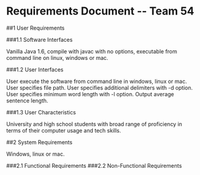 # **Requirements Document -- Team 54**

##1 User Requirements

###1.1 Software Interfaces

Vanilla Java 1.6, compile with javac with no options, executable from command line on linux, windows or mac.

###1.2 User Interfaces

User execute the software from command line in windows, linux or mac.
User specifies file path.
User specifies additional delimiters with -d option.
User specifies minimum word length with -l option.
Output average sentence length.

###1.3 User Characteristics

University and high school students with broad range of proficiency in terms of their computer usage and tech skills.

##2 System Requirements

Windows, linux or mac.
 
###2.1 Functional Requirements
###2.2 Non-Functional Requirements